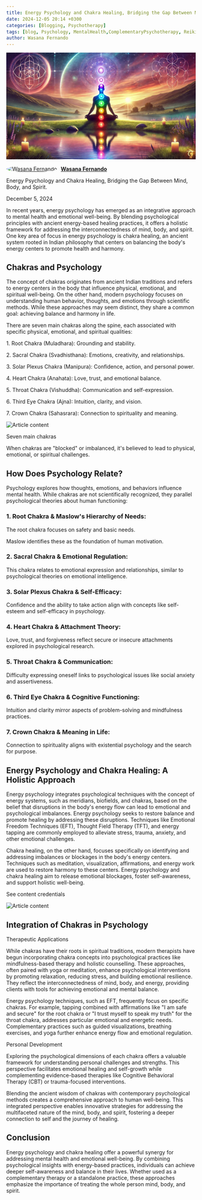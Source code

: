 ```yaml
---
title: Energy Psychology and Chakra Healing, Bridging the Gap Between Mind, Body, and Spirit.
date: 2024-12-05 20:14 +0300
categories: [Blogging, Psychotherapy]
tags: [blog, Psychology, MentalHealth,ComplementaryPsychotherapy, Reiki, Healing, Alternative, Chakra, Kundalini, Aura, Chi,Energy]
author: Wasana Fernando
---
```


![Desktop View](assets/1733400362395.png)


<div style="display: flex; align-items: center;">
  <a href="https://www.linkedin.com/in/wasana-fernando-37870295/" target="_blank">
    <img src="https://media.licdn.com/dms/image/v2/D4D03AQGqmZMF-iRUqA/profile-displayphoto-shrink_200_200/B4DZZtGoXmGcAY-/0/1745587183368?e=1755734400&v=beta&t=vnDv5XHSj2TDWWcWCZklt1uhS4tbSnotW3C0_AVa1y0" alt="Wasana Fernando" width="50" height="50" style="border-radius: 50%; margin-right: 10px;">
  </a>
  <a href="https://www.linkedin.com/in/wasana-fernando-37870295/" target="_blank" style="font-weight: bold;">Wasana Fernando</a>
</div>


Energy Psychology and Chakra Healing, Bridging the Gap Between Mind, Body, and Spirit.


December 5, 2024

In recent years, energy psychology has emerged as an integrative approach to mental health and emotional well-being. By blending psychological principles with ancient energy-based healing practices, it offers a holistic framework for addressing the interconnectedness of mind, body, and spirit. One key area of focus in energy psychology is chakra healing, an ancient system rooted in Indian philosophy that centers on balancing the body's energy centers to promote health and harmony.

Chakras and Psychology
----------------------

The concept of chakras originates from ancient Indian traditions and refers to energy centers in the body that influence physical, emotional, and spiritual well-being. On the other hand, modern psychology focuses on understanding human behavior, thoughts, and emotions through scientific methods. While these approaches may seem distinct, they share a common goal: achieving balance and harmony in life.

There are seven main chakras along the spine, each associated with specific physical, emotional, and spiritual qualities:

1\. Root Chakra (Muladhara): Grounding and stability.

2\. Sacral Chakra (Svadhisthana): Emotions, creativity, and relationships.

3\. Solar Plexus Chakra (Manipura): Confidence, action, and personal power.

4\. Heart Chakra (Anahata): Love, trust, and emotional balance.

5\. Throat Chakra (Vishuddha): Communication and self-expression.

6\. Third Eye Chakra (Ajna): Intuition, clarity, and vision.

7\. Crown Chakra (Sahasrara): Connection to spirituality and meaning.

![Article content](https://media.licdn.com/dms/image/v2/D5612AQHiQrFXsMyy0w/article-inline_image-shrink_1500_2232/article-inline_image-shrink_1500_2232/0/1733399345167?e=1750896000&v=beta&t=TXgwMbXAyR8ygnWlQnTlTMOOC6z09nU9cXsz0ju3BCU)

Seven main chakras

When chakras are "blocked" or imbalanced, it's believed to lead to physical, emotional, or spiritual challenges.

How Does Psychology Relate?
---------------------------

Psychology explores how thoughts, emotions, and behaviors influence mental health. While chakras are not scientifically recognized, they parallel psychological theories about human functioning:

### 1\. Root Chakra & Maslow's Hierarchy of Needs:

The root chakra focuses on safety and basic needs.

Maslow identifies these as the foundation of human motivation.

### 2\. Sacral Chakra & Emotional Regulation:

This chakra relates to emotional expression and relationships, similar to psychological theories on emotional intelligence.

### 3\. Solar Plexus Chakra & Self-Efficacy:

Confidence and the ability to take action align with concepts like self-esteem and self-efficacy in psychology.

### 4\. Heart Chakra & Attachment Theory:

Love, trust, and forgiveness reflect secure or insecure attachments explored in psychological research.

### 5\. Throat Chakra & Communication:

Difficulty expressing oneself links to psychological issues like social anxiety and assertiveness.

### 6\. Third Eye Chakra & Cognitive Functioning:

Intuition and clarity mirror aspects of problem-solving and mindfulness practices.

### 7\. Crown Chakra & Meaning in Life:

Connection to spirituality aligns with existential psychology and the search for purpose.

Energy Psychology and Chakra Healing: A Holistic Approach
---------------------------------------------------------

Energy psychology integrates psychological techniques with the concept of energy systems, such as meridians, biofields, and chakras, based on the belief that disruptions in the body's energy flow can lead to emotional and psychological imbalances. Energy psychology seeks to restore balance and promote healing by addressing these disruptions. Techniques like Emotional Freedom Techniques (EFT), Thought Field Therapy (TFT), and energy tapping are commonly employed to alleviate stress, trauma, anxiety, and other emotional challenges.

Chakra healing, on the other hand, focuses specifically on identifying and addressing imbalances or blockages in the body's energy centers. Techniques such as meditation, visualization, affirmations, and energy work are used to restore harmony to these centers. Energy psychology and chakra healing aim to release emotional blockages, foster self-awareness, and support holistic well-being.

See content credentials

![Article content](https://media.licdn.com/dms/image/v2/D5612AQGVjLt05O_Ugg/article-inline_image-shrink_1000_1488/article-inline_image-shrink_1000_1488/0/1733400828836?e=1750896000&v=beta&t=dnw5xXTUitTNNQoubZ6oTjxKLW714SyYsJfaZ42QXkk)

Integration of Chakras in Psychology
------------------------------------

Therapeutic Applications

While chakras have their roots in spiritual traditions, modern therapists have begun incorporating chakra concepts into psychological practices like mindfulness-based therapy and holistic counselling. These approaches, often paired with yoga or meditation, enhance psychological interventions by promoting relaxation, reducing stress, and building emotional resilience. They reflect the interconnectedness of mind, body, and energy, providing clients with tools for achieving emotional and mental balance.

Energy psychology techniques, such as EFT, frequently focus on specific chakras. For example, tapping combined with affirmations like "I am safe and secure" for the root chakra or "I trust myself to speak my truth" for the throat chakra, addresses particular emotional and energetic needs. Complementary practices such as guided visualizations, breathing exercises, and yoga further enhance energy flow and emotional regulation.

Personal Development

Exploring the psychological dimensions of each chakra offers a valuable framework for understanding personal challenges and strengths. This perspective facilitates emotional healing and self-growth while complementing evidence-based therapies like Cognitive Behavioral Therapy (CBT) or trauma-focused interventions.

Blending the ancient wisdom of chakras with contemporary psychological methods creates a comprehensive approach to human well-being. This integrated perspective enables innovative strategies for addressing the multifaceted nature of the mind, body, and spirit, fostering a deeper connection to self and the journey of healing.

Conclusion
----------

Energy psychology and chakra healing offer a powerful synergy for addressing mental health and emotional well-being. By combining psychological insights with energy-based practices, individuals can achieve deeper self-awareness and balance in their lives. Whether used as a complementary therapy or a standalone practice, these approaches emphasize the importance of treating the whole person mind, body, and spirit.
